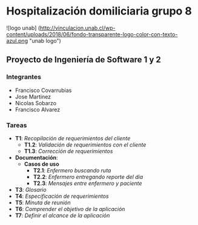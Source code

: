 ﻿# Hospitalización domiliciaria grupo 8
![logo unab] (http://vinculacion.unab.cl/wp-content/uploads/2018/06/fondo-transparente-logo-color-con-texto-azul.png "unab logo")
## Proyecto de Ingeniería de Software 1 y 2

### Integrantes
* Francisco Covarrubias
* Jose Martinez
* Nicolas Sobarzo
* Francisco Alvarez

### Tareas
* **T1**: *Recopilación de requerimientos del cliente*
	* **T1.2**: *Validación de requerimientos con el cliente*
	* **T1.3**: *Corrección de requerimientos*
* **Documentación**: 
	* **Casos de uso**
		* **T2.1**: *Enfermero buscando ruta*
		* **T2.2**: *Enfermero entregando reporte del día*
		* **T2.3**: *Mensajes entre enfermero y paciente*
* **T3**: *Glosario*
* **T4**: *Especificación de requerimientos*
* **T5**: *Minuta de reunión*
* **T6**: *Comprender el objetivo de la aplicación*
* **T7**: *Definir el alcance de la aplicación*
